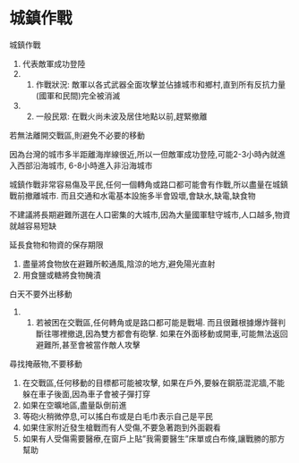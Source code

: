 # 城鎮作戰


城鎮作戰

1. 代表敵軍成功登陸
2. 1. 作戰狀況: 敵軍以各式武器全面攻擊並佔據城市和鄉村,直到所有反抗力量(國軍和民間)完全被消滅
3. 2. 一般民眾: 在戰火尚未波及居住地點以前,趕緊撤離

若無法離開交戰區,則避免不必要的移動

因為台灣的城市多半距離海岸線很近,所以一但敵軍成功登陸,可能2-3小時內就進入西部沿海城市, 6-8小時進入非沿海城市

城鎮作戰非常容易傷及平民,任何一個轉角或路口都可能會有作戰,所以盡量在城鎮戰前撤離城市. 而且交通和水電基本設施多半會毀壞,會缺水,缺電,缺食物

不建議將長期避難所選在人口密集的大城市,因為大量國軍駐守城市,人口越多,物資就越容易短缺

延長食物和物資的保存期限

1. 盡量將食物放在避難所較通風,陰涼的地方,避免陽光直射
2. 用食鹽或糖將食物醃漬

白天不要外出移動

1. 1. 若被困在交戰區,任何轉角或是路口都可能是戰場. 而且很難根據爆炸聲判斷往哪裡撤退,因為雙方都會有砲擊. 如果在外面移動或開車,可能無法返回避難所,甚至會被當作敵人攻擊

尋找掩蔽物,不要移動

1. 在交戰區,任何移動的目標都可能被攻擊, 如果在戶外,要躲在鋼筋混泥牆,不能躲在車子後面,因為車子會被子彈打穿
2. 如果在空曠地區,盡量臥倒前進
3. 等砲火稍微停息,可以搖白布或是白毛巾表示自己是平民
4. 如果住家附近發生槍戰而有人受傷,不要急著跑到外面觀看
5. 如果有人受傷需要醫療,在窗戶上貼”我需要醫生”床單或白布條,讓戰勝的那方幫助